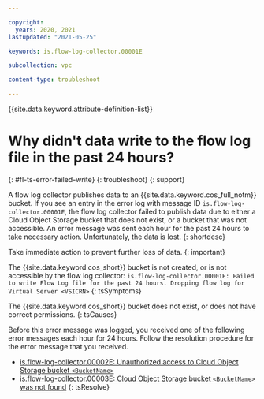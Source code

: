 ```yaml
---

copyright:
  years: 2020, 2021
lastupdated: "2021-05-25"

keywords: is.flow-log-collector.00001E

subcollection: vpc

content-type: troubleshoot

---
```


{{site.data.keyword.attribute-definition-list}}

# Why didn't data write to the flow log file in the past 24 hours?
{: #fl-ts-error-failed-write}
{: troubleshoot}
{: support}

A flow log collector publishes data to an {{site.data.keyword.cos_full_notm}} bucket. If you see an entry in the error log with message ID `is.flow-log-collector.00001E`, the flow log collector failed to publish data due to either a Cloud Object Storage bucket that does not exist, or a bucket that was not accessible. An error message was sent each hour for the past 24 hours to take necessary action. Unfortunately, the data is lost.
{: shortdesc}

Take immediate action to prevent further loss of data.
{: important}

The {{site.data.keyword.cos_short}} bucket is not created, or is not accessible by the flow log collector:
   `is.flow-log-collector.00001E: Failed to write Flow Log file for the past 24 hours. Dropping flow log for Virtual Server <VSICRN>`
{: tsSymptoms}

The {{site.data.keyword.cos_short}} bucket does not exist, or does not have correct permissions.
{: tsCauses}

Before this error message was logged, you received one of the following error messages each hour for 24 hours. Follow the resolution procedure for the error message that you received.
* [is.flow-log-collector.00002E: Unauthorized access to Cloud Object Storage bucket `<BucketName>`](/docs/vpc?topic=vpc-fl-ts-error-unauth-access-cos)
* [is.flow-log-collector.00003E: Cloud Object Storage bucket `<BucketName>` was not found](/docs/vpc?topic=vpc-fl-ts-error-cos-bucket)
{: tsResolve}
